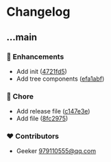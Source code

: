 # Changelog


## ...main


### 🚀 Enhancements

  - Add init ([4721fd5](https://github.com/wmq-top/monorepo/commit/4721fd5))
  - Add tree components ([efa1abf](https://github.com/wmq-top/monorepo/commit/efa1abf))

### 🏡 Chore

  - Add release file ([c147e3e](https://github.com/wmq-top/monorepo/commit/c147e3e))
  - Add file ([8fc2975](https://github.com/wmq-top/monorepo/commit/8fc2975))

### ❤️  Contributors

- Geeker <979110555@qq.com>

